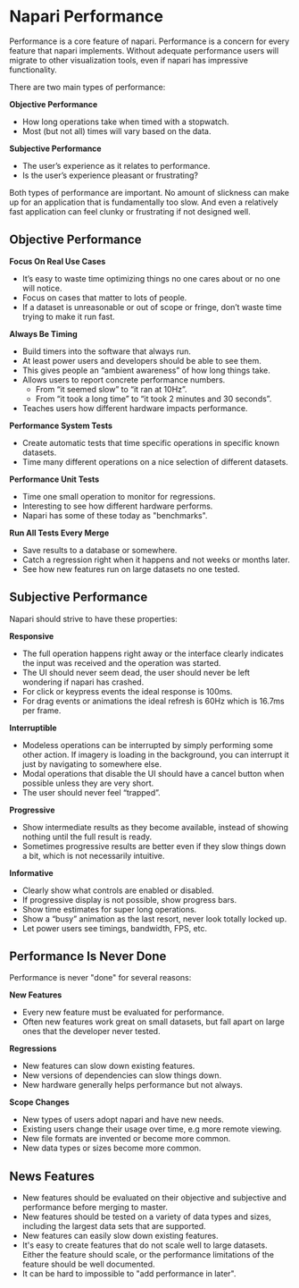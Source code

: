 # Napari Performance

Performance is a core feature of napari. Performance is a concern for every
feature that napari implements. Without adequate performance users will migrate
to other visualization tools, even if napari has impressive functionality.

There are two main types of performance:

**Objective Performance**
* How long operations take when timed with a stopwatch.
* Most (but not all) times will vary based on the data.

**Subjective Performance**
* The user’s experience as it relates to performance.
* Is the user’s experience pleasant or frustrating?

Both types of performance are important. No amount of slickness can make up for
an application that is fundamentally too slow. And even a relatively fast
application can feel clunky or frustrating if not designed well.

## Objective Performance

**Focus On Real Use Cases**

* It’s easy to waste time optimizing things no one cares about or no one will
  notice.
* Focus on cases that matter to lots of people.
* If a dataset is unreasonable or out of scope or fringe, don’t waste time
  trying to make it run fast.

**Always Be Timing**
* Build timers into the software that always run.
* At least power users and developers
  should be able to see them.
* This gives people an “ambient awareness” of how long things take.
* Allows users to report concrete performance numbers.
  *  From “it seemed slow” to “it ran at 10Hz”.
  *  From “it took a long time” to “it took 2 minutes and 30 seconds”.
* Teaches users how different hardware impacts performance.

**Performance System Tests**
* Create automatic tests that time specific operations in specific known datasets.
* Time many different operations on a nice selection of different datasets.

**Performance Unit Tests**
* Time one small operation to monitor for regressions.
* Interesting to see how different hardware performs.
* Napari has some of these today as "benchmarks".

**Run All Tests Every Merge**
* Save results to a database or somewhere.
* Catch a regression right when it happens and not weeks or
  months later.
* See how new features run on large datasets no one tested.

## Subjective Performance

Napari should strive to have these properties:

**Responsive**
* The full operation happens right away or the interface clearly indicates the input was received and the operation was started.
* The UI should never seem dead, the user should never be left wondering if
  napari has crashed.
* For click or keypress events the ideal response is 100ms.
* For drag events or animations the ideal refresh is 60Hz which is 16.7ms per
  frame.

**Interruptible**
* Modeless operations can be interrupted by simply performing some other action.
  If imagery is loading in the background, you can interrupt it just by
  navigating to somewhere else.
* Modal operations that disable the UI should have a cancel button when possible
  unless they are very short.
* The user should never feel “trapped”.

**Progressive**
* Show intermediate results as they become available, instead of showing nothing
  until the full result is ready.
* Sometimes progressive results are better even if they slow things down a bit,
  which is not necessarily intuitive.

**Informative**
* Clearly show what controls are enabled or disabled.
* If progressive display is not possible, show progress bars.
* Show time estimates for super long operations.
* Show a “busy” animation as the last resort, never look totally locked up.
* Let power users see timings, bandwidth, FPS, etc.

## Performance Is Never Done

Performance is never "done" for several reasons:

**New Features**

* Every new feature must be evaluated for performance.
* Often new features work great on small datasets, but fall apart on large ones that the developer never tested.

**Regressions** 

* New features can slow down existing features.
* New versions of dependencies can slow things down.
* New hardware generally helps performance but not always.

**Scope Changes**

* New types of users adopt napari and have new needs.
* Existing users change their usage over time, e.g more remote viewing.
* New file formats are invented or become more common.
* New data types or sizes become more common.

## News Features

* New features should be evaluated on their objective and subjective and performance before merging to master.
* New features should be tested on a variety of data types and sizes, including the largest data sets that are supported.
* New features can easily slow down existing features.
* It's easy to create features that do not scale well to large datasets. Either the feature should scale, or the performance limitations of the feature should be well documented.
* It can be hard to impossible to "add performance in later".

